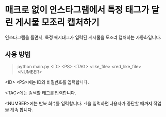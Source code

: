 # 매크로 없이 인스타그램에서 특정 태그가 달린 게시물 모조리 캡처하기

인스타그램을 돌면서, 특정 해시태그가 입력된 게시물을 모조리 캡처하는 자동화입니다.

## 사용 방법
> python main.py <ID\> <PS\> <TAG\> <like_file\> <red_like_file\> <NUMBER\>


<ID\> <PS\>에는 ID와 비밀번호를 입력합니다.

<TAG\>에는 검색할 태그를 입력합니다.

<NUMBER\>에는 반복 회수를 입력합니다. -1을 입력하면 사용자가 중단할 때까지 작업을 계속 합니다.

